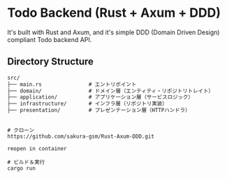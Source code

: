 # Todo Backend (Rust + Axum + DDD)

It's built with Rust and Axum, and it's simple DDD (Domain Driven Design) compliant Todo backend API.

## Directory Structure

```txt
src/
├── main.rs               # エントリポイント
├── domain/               # ドメイン層（エンティティ・リポジトリトレイト）
├── application/          # アプリケーション層（サービスロジック）
├── infrastructure/       # インフラ層（リポジトリ実装）
├── presentation/         # プレゼンテーション層（HTTPハンドラ）

```

```

# クローン
https://github.com/sakura-gsm/Rust-Axum-DDD.git

reopen in container

# ビルド＆実行
cargo run

```
